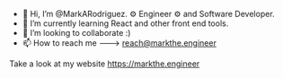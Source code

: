 - 👋 Hi, I’m @MarkARodriguez. ⚙️ Engineer ⚙️ and Software Developer. 
- 🌱 I’m currently learning React and other front end tools. 
- 💞️ I’m looking to collaborate :)
- 📫 How to reach me ---> reach@markthe.engineer

Take a look at my website https://markthe.engineer

<!---
MarkARodriguez/MarkARodriguez is a ✨ special ✨ repository because its `README.md` (this file) appears on your GitHub profile.
You can click the Preview link to take a look at your changes.
--->
